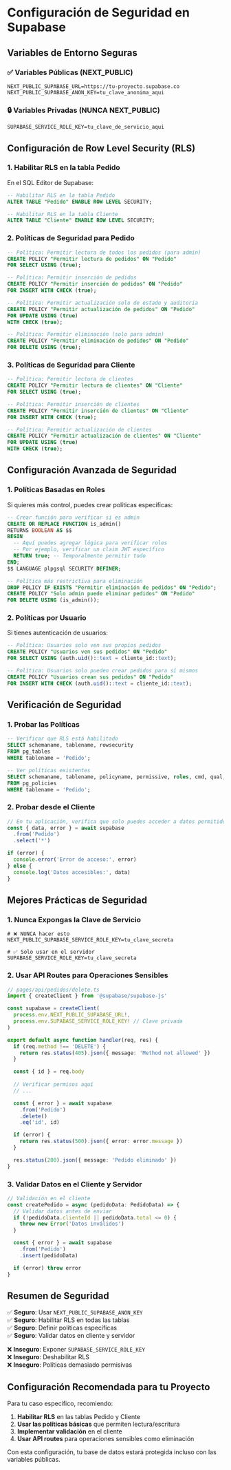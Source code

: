 # Configuración de Seguridad en Supabase

## Variables de Entorno Seguras

### ✅ Variables Públicas (NEXT_PUBLIC)
```env
NEXT_PUBLIC_SUPABASE_URL=https://tu-proyecto.supabase.co
NEXT_PUBLIC_SUPABASE_ANON_KEY=tu_clave_anonima_aqui
```

### 🔒 Variables Privadas (NUNCA NEXT_PUBLIC)
```env
SUPABASE_SERVICE_ROLE_KEY=tu_clave_de_servicio_aqui
```

## Configuración de Row Level Security (RLS)

### 1. Habilitar RLS en la tabla Pedido

En el SQL Editor de Supabase:

```sql
-- Habilitar RLS en la tabla Pedido
ALTER TABLE "Pedido" ENABLE ROW LEVEL SECURITY;

-- Habilitar RLS en la tabla Cliente
ALTER TABLE "Cliente" ENABLE ROW LEVEL SECURITY;
```

### 2. Políticas de Seguridad para Pedido

```sql
-- Política: Permitir lectura de todos los pedidos (para admin)
CREATE POLICY "Permitir lectura de pedidos" ON "Pedido"
FOR SELECT USING (true);

-- Política: Permitir inserción de pedidos
CREATE POLICY "Permitir inserción de pedidos" ON "Pedido"
FOR INSERT WITH CHECK (true);

-- Política: Permitir actualización solo de estado y auditoria
CREATE POLICY "Permitir actualización de pedidos" ON "Pedido"
FOR UPDATE USING (true)
WITH CHECK (true);

-- Política: Permitir eliminación (solo para admin)
CREATE POLICY "Permitir eliminación de pedidos" ON "Pedido"
FOR DELETE USING (true);
```

### 3. Políticas de Seguridad para Cliente

```sql
-- Política: Permitir lectura de clientes
CREATE POLICY "Permitir lectura de clientes" ON "Cliente"
FOR SELECT USING (true);

-- Política: Permitir inserción de clientes
CREATE POLICY "Permitir inserción de clientes" ON "Cliente"
FOR INSERT WITH CHECK (true);

-- Política: Permitir actualización de clientes
CREATE POLICY "Permitir actualización de clientes" ON "Cliente"
FOR UPDATE USING (true)
WITH CHECK (true);
```

## Configuración Avanzada de Seguridad

### 1. Políticas Basadas en Roles

Si quieres más control, puedes crear políticas específicas:

```sql
-- Crear función para verificar si es admin
CREATE OR REPLACE FUNCTION is_admin()
RETURNS BOOLEAN AS $$
BEGIN
  -- Aquí puedes agregar lógica para verificar roles
  -- Por ejemplo, verificar un claim JWT específico
  RETURN true; -- Temporalmente permitir todo
END;
$$ LANGUAGE plpgsql SECURITY DEFINER;

-- Política más restrictiva para eliminación
DROP POLICY IF EXISTS "Permitir eliminación de pedidos" ON "Pedido";
CREATE POLICY "Solo admin puede eliminar pedidos" ON "Pedido"
FOR DELETE USING (is_admin());
```

### 2. Políticas por Usuario

Si tienes autenticación de usuarios:

```sql
-- Política: Usuarios solo ven sus propios pedidos
CREATE POLICY "Usuarios ven sus pedidos" ON "Pedido"
FOR SELECT USING (auth.uid()::text = cliente_id::text);

-- Política: Usuarios solo pueden crear pedidos para sí mismos
CREATE POLICY "Usuarios crean sus pedidos" ON "Pedido"
FOR INSERT WITH CHECK (auth.uid()::text = cliente_id::text);
```

## Verificación de Seguridad

### 1. Probar las Políticas

```sql
-- Verificar que RLS está habilitado
SELECT schemaname, tablename, rowsecurity 
FROM pg_tables 
WHERE tablename = 'Pedido';

-- Ver políticas existentes
SELECT schemaname, tablename, policyname, permissive, roles, cmd, qual, with_check
FROM pg_policies 
WHERE tablename = 'Pedido';
```

### 2. Probar desde el Cliente

```typescript
// En tu aplicación, verifica que solo puedes acceder a datos permitidos
const { data, error } = await supabase
  .from('Pedido')
  .select('*')

if (error) {
  console.error('Error de acceso:', error)
} else {
  console.log('Datos accesibles:', data)
}
```

## Mejores Prácticas de Seguridad

### 1. Nunca Expongas la Clave de Servicio
```env
# ❌ NUNCA hacer esto
NEXT_PUBLIC_SUPABASE_SERVICE_ROLE_KEY=tu_clave_secreta

# ✅ Solo usar en el servidor
SUPABASE_SERVICE_ROLE_KEY=tu_clave_secreta
```

### 2. Usar API Routes para Operaciones Sensibles

```typescript
// pages/api/pedidos/delete.ts
import { createClient } from '@supabase/supabase-js'

const supabase = createClient(
  process.env.NEXT_PUBLIC_SUPABASE_URL!,
  process.env.SUPABASE_SERVICE_ROLE_KEY! // Clave privada
)

export default async function handler(req, res) {
  if (req.method !== 'DELETE') {
    return res.status(405).json({ message: 'Method not allowed' })
  }

  const { id } = req.body
  
  // Verificar permisos aquí
  // ...

  const { error } = await supabase
    .from('Pedido')
    .delete()
    .eq('id', id)

  if (error) {
    return res.status(500).json({ error: error.message })
  }

  res.status(200).json({ message: 'Pedido eliminado' })
}
```

### 3. Validar Datos en el Cliente y Servidor

```typescript
// Validación en el cliente
const createPedido = async (pedidoData: PedidoData) => {
  // Validar datos antes de enviar
  if (!pedidoData.clienteId || pedidoData.total <= 0) {
    throw new Error('Datos inválidos')
  }

  const { error } = await supabase
    .from('Pedido')
    .insert(pedidoData)

  if (error) throw error
}
```

## Resumen de Seguridad

✅ **Seguro**: Usar `NEXT_PUBLIC_SUPABASE_ANON_KEY`  
✅ **Seguro**: Habilitar RLS en todas las tablas  
✅ **Seguro**: Definir políticas específicas  
✅ **Seguro**: Validar datos en cliente y servidor  

❌ **Inseguro**: Exponer `SUPABASE_SERVICE_ROLE_KEY`  
❌ **Inseguro**: Deshabilitar RLS  
❌ **Inseguro**: Políticas demasiado permisivas  

## Configuración Recomendada para tu Proyecto

Para tu caso específico, recomiendo:

1. **Habilitar RLS** en las tablas Pedido y Cliente
2. **Usar las políticas básicas** que permiten lectura/escritura
3. **Implementar validación** en el cliente
4. **Usar API routes** para operaciones sensibles como eliminación

Con esta configuración, tu base de datos estará protegida incluso con las variables públicas. 